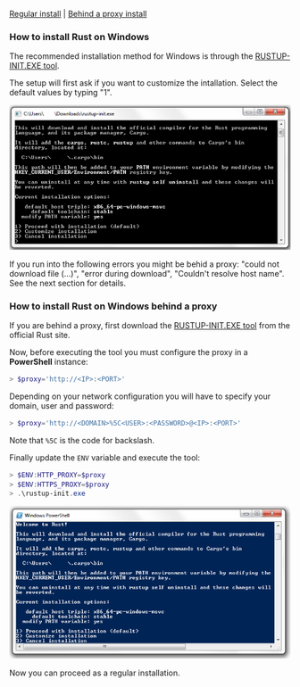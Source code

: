 
[Regular install](#how-to-install-rust-on-windows) | [Behind a proxy install](#how-to-install-rust-on-windows-behind-a-proxy)

### How to install Rust on Windows

The recommended installation method for Windows is through the [RUSTUP-INIT.EXE tool](https://www.rust-lang.org/tools/install).

The setup will first ask if you want to customize the intallation. Select the default values by typing "1".

![windows_install_1](images/windows_install_1.png)

If you run into the following errors you might be behid a proxy: "could not download file (...)", "error during download", "Couldn't resolve host name". See the next section for details.



### How to install Rust on Windows behind a proxy

If you are behind a proxy, first download the [RUSTUP-INIT.EXE tool](https://www.rust-lang.org/tools/install) from the official Rust site.

Now, before executing the tool you must configure the proxy in a **PowerShell** instance:

```powershell
> $proxy='http://<IP>:<PORT>'
```

Depending on your network configuration you will have to specify your domain, user and password:
```powershell
> $proxy='http://<DOMAIN>%5C<USER>:<PASSWORD>@<IP>:<PORT>'
```
Note that `%5C` is the code for backslash.

Finally update the `ENV` variable and execute the tool:
```powershell
> $ENV:HTTP_PROXY=$proxy 
> $ENV:HTTPS_PROXY=$proxy
> .\rustup-init.exe
```

![windows_install_proxy_1](images/windows_install_proxy_1.png)

Now you can proceed as a regular installation.
